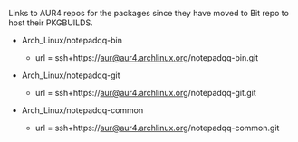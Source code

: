 Links to AUR4 repos for the packages since they have moved to Bit repo to host their PKGBUILDS.

* Arch_Linux/notepadqq-bin
  * url = ssh+https://aur@aur4.archlinux.org/notepadqq-bin.git

* Arch_Linux/notepadqq-git
  * url = ssh+https://aur@aur4.archlinux.org/notepadqq-git.git
	
* Arch_Linux/notepadqq-common
  * url = ssh+https://aur@aur4.archlinux.org/notepadqq-common.git
